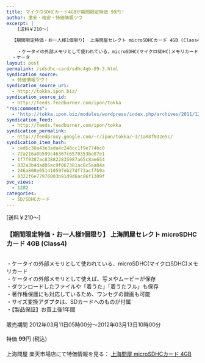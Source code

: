 ```yaml
---
title: マイクロSDHCカード4GBが期間限定特価 99円！
author: 激安・格安・特価情報ツウ
excerpt: |
  	[送料￥210～]
  
  【期間限定特価・お一人様1個限り】 上海問屋セレクト microSDHCカード 4GB (Class4)
  	
  	・ケータイの外部メモリとして使われている、microSDHC(マイクロSDHC)メモリカード
  ・ケータ
layout: post
permalink: /sdsdhc-card/sdhc4gb-99-3.html
syndication_source:
  - 特価情報ツウ！
syndication_source_uri:
  - http://tokka.ipon.biz/
syndication_source_id:
  - http://feeds.feedburner.com/ipon/tokka
"rss:comments":
  - 'http://tokka.ipon.biz/modules/wordpress/index.php/archives/2011/12/21/sdhc4gb-99/#comments'
syndication_feed:
  - http://feeds.feedburner.com/ipon/tokka
syndication_permalink:
  - http://feedproxy.google.com/~r/ipon/tokka/~3/IaR8fN32e5c/
syndication_item_hash:
  - ced6c38a43e3ada4c248cc1f9e774bc0
  - 72a216a0b599c46367c6570353be87e1
  - 1f7f9387ac838822835987a65c8ae654
  - 832a3b4dad05ac9f067381ac8c5aa04a
  - 246a808e05141059feb27df73acf7b9a
  - 8322f6e77976003b91d9d6ac86f1309f
pvc_views:
  - 1282
categories:
  - SD/SDHCカード
---
```

[送料￥210～]  


### 【期間限定特価・お一人様1個限り】 上海問屋セレクト microSDHCカード 4GB (Class4)

<div class="img-bg2 img_L">
  <a href="http://hb.afl.rakuten.co.jp/hgc/032ab3e9.5b793415.039e5bec.4fa1c071/?pc=http://item.rakuten.co.jp/donya/87447-ss/?scid=af_ich_link_img&#038;m=http://m.rakuten.co.jp/donya/i/10464992/" ><img src="http://hbb.afl.rakuten.co.jp/hgb/?pc=http%3a%2f%2fthumbnail.image.rakuten.co.jp%2f%400_mall%2fdonya%2fcabinet%2fflashitem3%2f87447s-1.jpg%3f_ex%3d128x128&#038;m=http%3a%2f%2fthumbnail.image.rakuten.co.jp%2f%400_mall%2fdonya%2fcabinet%2fflashitem3%2f87447s-1.jpg" border="0" title="" alt="" /></a>
</div>

<!--more-->

・ケータイの外部メモリとして使われている、microSDHC(マイクロSDHC)メモリカード  
・ケータイの外部メモリとして使えば、写メやムービーが保存  
・ダウンロードしたファイルや「着うた」「着うたフル」も保存  
・著作権保護にも対応しているため、ワンセグの録画も可能  
・サイズ変換アダプタは、SDカードへのものが付属  
・【製品保証】お買上後1年間  
　  
販売期間 2012年03月11日05時00分～2012年03月13日10時00分  
<br clear="all" />特価 <span class="tokka-price"><strong>99</strong></span>円 (税込)  
　　  
上海問屋 楽天市場店にて特価情報を見る： [<span class="fs150p">上海問屋 microSDHCカード 4GB</span>][1]

 [1]: http://hb.afl.rakuten.co.jp/hgc/032ab3e9.5b793415.039e5bec.4fa1c071/?pc=http://item.rakuten.co.jp/donya/87447-ss/?scid=af_ich_link_img&#038;m=http://m.rakuten.co.jp/donya/i/10464992/